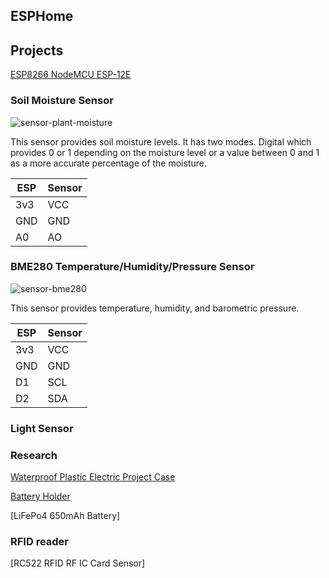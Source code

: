 ## ESPHome

## Projects
[ESP8266 NodeMCU ESP-12E]

### Soil Moisture Sensor
![sensor-plant-moisture]

This sensor provides soil moisture levels.  It has two modes. Digital which provides 0 or 1 depending on the moisture level or a value between 0 and 1 as a more accurate percentage of the moisture.

ESP | Sensor
--- | ---
3v3 | VCC
GND | GND
A0 | AO

### BME280 Temperature/Humidity/Pressure Sensor
![sensor-bme280]

This sensor provides temperature, humidity, and barometric pressure.

ESP | Sensor
--- | ---
3v3 | VCC
GND | GND
D1 | SCL
D2 | SDA
    
### Light Sensor


### Research



[Waterproof Plastic Electric Project Case]

[Battery Holder]

[LiFePo4 650mAh Battery]

### RFID reader
[RC522 RFID RF IC Card Sensor]


[ESP8266 NodeMCU ESP-12E]: https://www.amazon.com/KeeYees-Internet-Development-Wireless-Compatible/dp/B07HF44GBT

[Waterproof Plastic Electric Project Case]: https://www.amazon.com/a14061200ux0363-Waterproof-Electric-Junction-55x35x15mm/dp/B00VY9LSSY
[Battery Holder]: https://www.amazon.com/Pack-Battery-Holder-Bundle-QTEATAK/dp/B07WY3VMNN

[sensor-plant-moisture]: http://www.yourduino.com/sunshop/images/products/large_366_SoilMoisture1-450.jpg
[sensor-bme280]: https://camo.githubusercontent.com/42ffcb8ff3d3625686aef1e1ed29dde44262ea145efb7f4854ce40a438c8cae7/687474703a2f2f692e65626179696d672e636f6d2f696d616765732f672f52576741414f5377492d4257494f42512f732d6c3330302e6a7067
